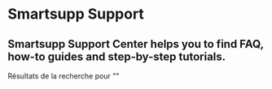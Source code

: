 # Smartsupp Support
## Smartsupp Support Center helps you to find FAQ, how-to guides and step-by-step tutorials.
Résultats de la recherche pour ""

